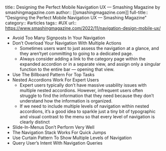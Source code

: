 title:: Designing the Perfect Mobile Navigation UX — Smashing Magazine by smashingmagazine.com
author:: [[smashingmagazine.com]]
full-title:: "Designing the Perfect Mobile Navigation UX — Smashing Magazine"
category:: #articles
tags:: #UX 
url:: https://www.smashingmagazine.com/2022/11/navigation-design-mobile-ux/

- Avoid Too Many Signposts In Your Navigation
- Don’t Overload Your Navigation With Multiple Actions
	- Sometimes users want to just assess the navigation at a glance, and they aren’tyet committing to going to a dedicated page.
	- Always consider adding a link to the category page within the expanded accordion or in a separate view, and assign only a singular function to the entire bar — opening that view.
- Use The Billboard Pattern For Top Tasks
- Nested Accordions Work For Expert Users
	- Expert users typically don’t have massive usability issues with multiple nested accordions. However, infrequent users often struggle to find the information that they need because they don’t understand how the information is organized.
	- If we need to include multiple levels of navigation within nested accordions, it’s a good idea to sparkle just a tiny bit of typographic and visual contrast to the menu so that every level of navigation is clearly distinct
- Slide-In-Menus Don’t Perform Very Well
- The Navigation Stack Works For Quick Jumps
- Use Curtain Pattern To Show Multiple Levels of Navigation
- Query User’s Intent With Navigation Queries